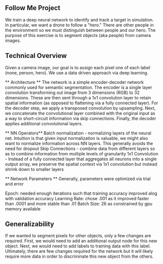 ## Follow Me Project ##

We train a deep neural network to identify and track a target in simulation. In particular, we want a drone to follow a "hero." There are other people in the environment so we must distinguish between people and our hero. The purpose of this exercise is to segment objects (aka people) from camera images.

## Technical Overview ##
Given a camera image, our goal is to assign each pixel one of each label (none, person, hero). We use a data driven approach via deep learning. 

** Architecture **
The network is a simple encoder-decoder network commonly used for semantic segmentation. The encoder is a single layer convolution transforming out image from 3 dimensions (RGB) to 32 dimensions. These are then sent through a 1x1 convolution layer to retain spatial information (as opposed to flattening via a fully connected layer). For the decoder step, we apply a transposed convolution by upsampling. Next, we concatenate the convolutional layer combined with the original input as a way to short-circuit information via skip connections. Finally, the decoder applies additional convolutional layers.

** NN Operators**
Batch normalization - normalizing layers of the neural net. Intuition is that given input normalization is valuable, we might also want to normalize information across NN layers. This generally avoids the need for dropout
Skip Connections - combine data from different layers so as to combine information from multiple levels of granularity
1x1 Convolution - Instead of a fully connected layer that aggregates all neurons into a single output array, we preserve the spatial context via 1x1 convolution but instead shrink down to smaller layers

** Network Parameters **
Generally, parameters were optimized via trial and error

Epoch: needed enough iterations such that training accuracy improved alog with validation accuracy
Learning Rate: chose .001 as it improved faster than .0001 and more stable than .01
Batch Size: 26 as constrained by gpu memory available

## Generalizability ##

If we wanted to segment pixels for other objects, only a few changes are required. First, we would need to add an additional output node for this new object. Next, we would need to add labels to training data with this label. Ultimately, there are few changes required for the network but it will likely require more data in order to discriminate this new object from the others.
